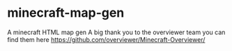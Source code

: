 # minecraft-map-gen
A minecraft HTML map gen
A big thank you to the overviewer team you can find them here
https://github.com/overviewer/Minecraft-Overviewer/
